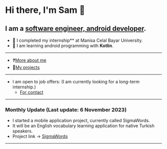 # Hi there, I'm Sam 👋
## I am a [software engineer, android developer](https://www.linkedin.com/in/samed-temiz-389aa0196/).
- 🔭 I completed my internship** at Manisa Celal Bayar University.
- 🌱 I am learning android programming with **Kotlin**.
  
---

- ❓[More about me](https://linktr.ee/SamedTemiz)
- 💼[My projects](https://github.com/SamedTemiz?tab=repositories)

---

- I am open to job offers: (I am currently looking for a long-term internship.)
  - [For contact](https://www.linkedin.com/in/samed-temiz-389aa0196/)
  
---

### Monthly Update (Last update: 6 November 2023) 

- I started a mobile application project, currently called SigmaWords.
- It will be an English vocabulary learning application for native Turkish speakers.
- Project link -> [SigmaWords](https://github.com/SamedTemiz/SigmaWords)

---

